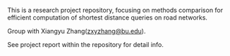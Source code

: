 This is a research project repository, focusing on methods comparison for efficient computation of shortest distance queries on road networks.

Group with Xiangyu Zhang(zxyzhang@bu.edu).

See project report within the repository for detail info.

